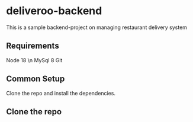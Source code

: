 # deliveroo-backend

This is a sample backend-project on managing restaurant delivery system

## Requirements

Node 18 \n
MySql 8
Git

## Common Setup

Clone the repo and install the dependencies.

## Clone the repo
